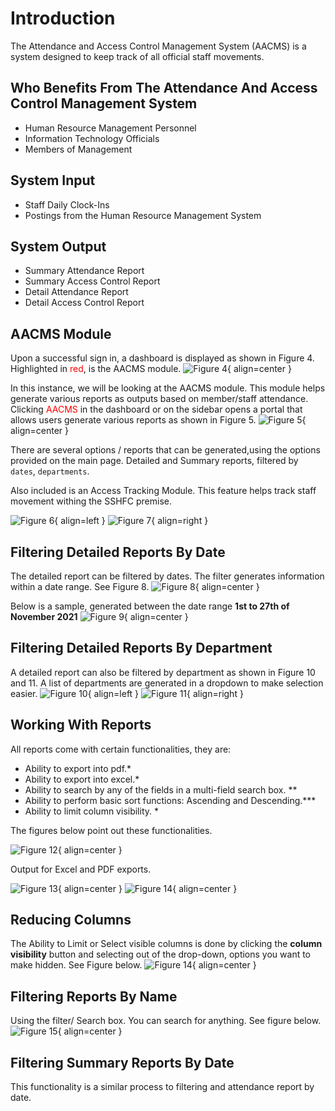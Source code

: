 # Introduction

The Attendance and Access Control Management System (AACMS) is a system designed to keep track of all official staff movements.


## Who Benefits From The Attendance And Access Control Management System

- Human Resource Management Personnel
- Information Technology Officials
- Members of Management

## System Input

- Staff Daily Clock-Ins
- Postings from the Human Resource Management System 
    
## System Output

- Summary Attendance Report
- Summary Access Control Report
- Detail Attendance Report
- Detail Access Control Report

## AACMS Module

Upon a successful sign in, a dashboard is displayed as shown in Figure 4.
Highlighted in <span style="color:red">red</span>, is the AACMS module.
![Figure 4](img/dashboard.png){ align=center }

In this instance, we will be looking at the AACMS module. This module helps generate various reports as outputs based on member/staff attendance. Clicking <span style="color:red">AACMS</span> in the dashboard or on the sidebar opens a portal that allows users generate various reports as shown in Figure 5.
![Figure 5](img/aacms.png){ align=center }

There are several options / reports that can be generated,using the options provided on the main page. Detailed and Summary reports, filtered by ``dates``, ``departments``.

Also included is an Access Tracking Module. This feature helps track staff movement withing the SSHFC premise.

![Figure 6](img/detailed.png){ align=left }
![Figure 7](img/summary.png){ align=right }

## Filtering Detailed Reports By Date

The detailed report can be filtered by dates. The filter generates information within a date range.
See Figure 8.
![Figure 8](img/date-detailed.png){ align=center }

Below is a sample, generated between the date range **1st to 27th of November 2021**
![Figure 9](img/detailed-result.png){ align=center }

## Filtering Detailed Reports By Department
A detailed report can also be filtered by department as shown in Figure 10 and 11. A list of departments are generated in a dropdown to make selection easier.
![Figure 10](img/detailed-branch.png){ align=left }
![Figure 11](img/detailed-branch-result.png){ align=right }
## Working With Reports

All reports come with certain functionalities, they are:

- Ability to export into pdf.*
- Ability to export into excel.*
- Ability to search by any of the fields in a multi-field search box. **
- Ability to perform basic sort functions: Ascending and Descending.***
- Ability to limit column visibility. *

The figures below point out these functionalities.

![Figure 12](img/workingwith.png){ align=center }

Output for Excel and PDF exports.

![Figure 13](img/excel-export.png){ align=center }
![Figure 14](img/pdf-export.png){ align=center }



## Reducing Columns
The Ability to Limit or Select visible columns is done by clicking the **column visibility** button and selecting out of the drop-down, options you want to make hidden.
See Figure below.
![Figure 14](img/column-visibility.png){ align=center }

## Filtering Reports By Name
Using the filter/ Search box. You can search for anything. See figure below.
![Figure 15](img/search.png){ align=center }

## Filtering Summary Reports By Date

This functionality is a similar process to filtering and attendance report by date. 

